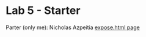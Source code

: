# Lab 5 - Starter
Parter (only me): Nicholas Azpeitia
[expose.html page](https://nickazp.github.io/Lab5_Starter/expose.html)
